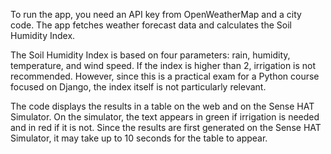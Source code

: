 To run the app, you need an API key from OpenWeatherMap and a city code. The app fetches weather forecast data and calculates the Soil Humidity Index.

The Soil Humidity Index is based on four parameters: rain, humidity, temperature, and wind speed. If the index is higher than 2, irrigation is not recommended. However, since this is a practical exam for a Python course focused on Django, the index itself is not particularly relevant.

The code displays the results in a table on the web and on the Sense HAT Simulator. On the simulator, the text appears in green if irrigation is needed and in red if it is not. Since the results are first generated on the Sense HAT Simulator, it may take up to 10 seconds for the table to appear.

